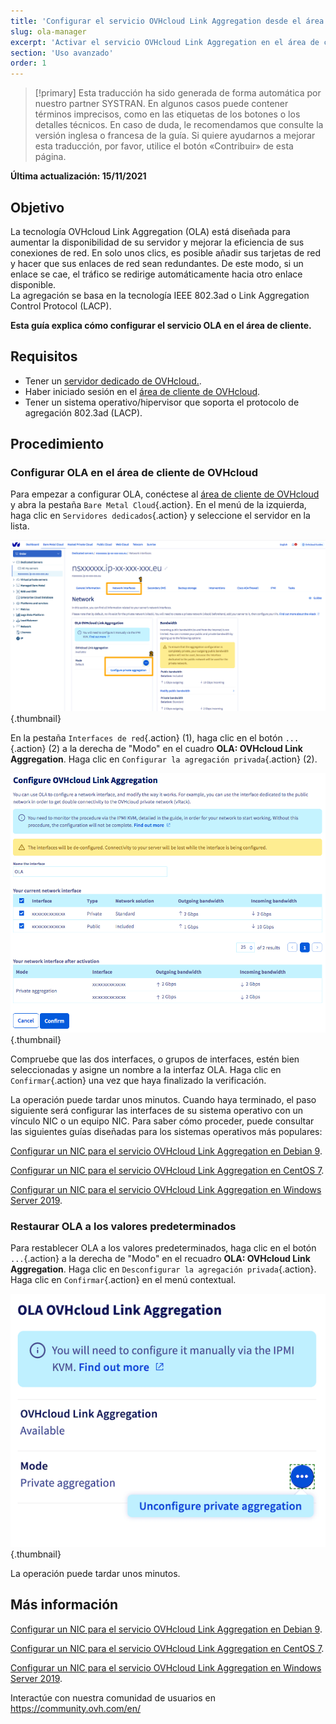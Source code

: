 ```yaml
---
title: 'Configurar el servicio OVHcloud Link Aggregation desde el área de cliente de OVHcloud'
slug: ola-manager
excerpt: 'Activar el servicio OVHcloud Link Aggregation en el área de cliente'
section: 'Uso avanzado'
order: 1
---
```


> [!primary]
> Esta traducción ha sido generada de forma automática por nuestro partner SYSTRAN. En algunos casos puede contener términos imprecisos, como en las etiquetas de los botones o los detalles técnicos. En caso de duda, le recomendamos que consulte la versión inglesa o francesa de la guía. Si quiere ayudarnos a mejorar esta traducción, por favor, utilice el botón «Contribuir» de esta página.
>

**Última actualización: 15/11/2021**

## Objetivo

La tecnología OVHcloud Link Aggregation (OLA) está diseñada para aumentar la disponibilidad de su servidor y mejorar la eficiencia de sus conexiones de red. En solo unos clics, es posible añadir sus tarjetas de red y hacer que sus enlaces de red sean redundantes. De este modo, si un enlace se cae, el tráfico se redirige automáticamente hacia otro enlace disponible.<br>
La agregación se basa en la tecnología IEEE 802.3ad o Link Aggregation Control Protocol (LACP).

**Esta guía explica cómo configurar el servicio OLA en el área de cliente.**

## Requisitos

- Tener un [servidor dedicado de OVHcloud.](https://www.ovhcloud.com/es-es/bare-metal/).
- Haber iniciado sesión en el [área de cliente de OVHcloud](https://www.ovh.com/auth/?action=gotomanager&from=https://www.ovh.es/&ovhSubsidiary=es).
- Tener un sistema operativo/hipervisor que soporta el protocolo de agregación 802.3ad (LACP).

## Procedimiento

### Configurar OLA en el área de cliente de OVHcloud

Para empezar a configurar OLA, conéctese al [área de cliente de OVHcloud](https://www.ovh.com/auth/?action=gotomanager&from=https://www.ovh.es/&ovhSubsidiary=es) y abra la pestaña `Bare Metal Cloud`{.action}. En el menú de la izquierda, haga clic en `Servidores dedicados`{.action} y seleccione el servidor en la lista.

![network interfaces](images/network_interfaces2021.png){.thumbnail}

En la pestaña `Interfaces de red`{.action} (1), haga clic en el botón `...`{.action} (2) a la derecha de "Modo" en el cuadro **OLA: OVHcloud Link Aggregation**. Haga clic en `Configurar la agregación privada`{.action} (2).

![interfaz select](images/interface_select2021.png){.thumbnail}

Compruebe que las dos interfaces, o grupos de interfaces, estén bien seleccionadas y asigne un nombre a la interfaz OLA. Haga clic en `Confirmar`{.action} una vez que haya finalizado la verificación.

La operación puede tardar unos minutos. Cuando haya terminado, el paso siguiente será configurar las interfaces de su sistema operativo con un vínculo NIC o un equipo NIC. Para saber cómo proceder, puede consultar las siguientes guías diseñadas para los sistemas operativos más populares:

[Configurar un NIC para el servicio OVHcloud Link Aggregation en Debian 9](../ola-debian9/).

[Configurar un NIC para el servicio OVHcloud Link Aggregation en CentOS 7](../ola-centos7/).

[Configurar un NIC para el servicio OVHcloud Link Aggregation en Windows Server 2019](../ola-w2k19/).

### Restaurar OLA a los valores predeterminados

Para restablecer OLA a los valores predeterminados, haga clic en el botón `...`{.action} a la derecha de "Modo" en el recuadro **OLA: OVHcloud Link Aggregation**. Haga clic en `Desconfigurar la agregación privada`{.action}. Haga clic en `Confirmar`{.action} en el menú contextual.

![network interfaces](images/default_settings2021.png){.thumbnail}

La operación puede tardar unos minutos.

## Más información

[Configurar un NIC para el servicio OVHcloud Link Aggregation en Debian 9](../ola-debian9/).

[Configurar un NIC para el servicio OVHcloud Link Aggregation en CentOS 7](../ola-centos7/).

[Configurar un NIC para el servicio OVHcloud Link Aggregation en Windows Server 2019](../ola-w2k19/).

Interactúe con nuestra comunidad de usuarios en <https://community.ovh.com/en/>
